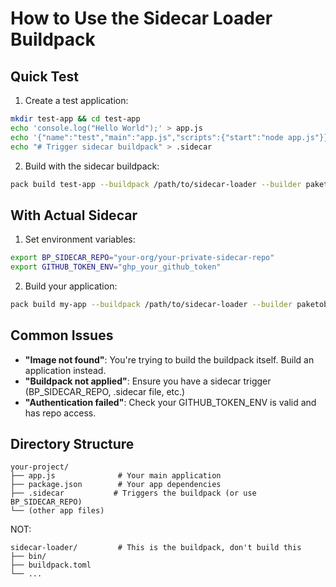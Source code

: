 # How to Use the Sidecar Loader Buildpack

## Quick Test

1. Create a test application:
```bash
mkdir test-app && cd test-app
echo 'console.log("Hello World");' > app.js
echo '{"name":"test","main":"app.js","scripts":{"start":"node app.js"}}' > package.json
echo "# Trigger sidecar buildpack" > .sidecar
```

2. Build with the sidecar buildpack:
```bash
pack build test-app --buildpack /path/to/sidecar-loader --builder paketobuildpacks/builder:base
```

## With Actual Sidecar

1. Set environment variables:
```bash
export BP_SIDECAR_REPO="your-org/your-private-sidecar-repo"
export GITHUB_TOKEN_ENV="ghp_your_github_token"
```

2. Build your application:
```bash
pack build my-app --buildpack /path/to/sidecar-loader --builder paketobuildpacks/builder:base
```

## Common Issues

- **"Image not found"**: You're trying to build the buildpack itself. Build an application instead.
- **"Buildpack not applied"**: Ensure you have a sidecar trigger (BP_SIDECAR_REPO, .sidecar file, etc.)
- **"Authentication failed"**: Check your GITHUB_TOKEN_ENV is valid and has repo access.

## Directory Structure

```
your-project/
├── app.js              # Your main application
├── package.json        # Your app dependencies
├── .sidecar           # Triggers the buildpack (or use BP_SIDECAR_REPO)
└── (other app files)
```

NOT:
```
sidecar-loader/         # This is the buildpack, don't build this
├── bin/
├── buildpack.toml
└── ...
```

